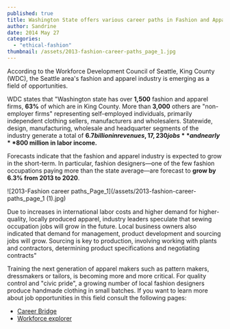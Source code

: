 ```yaml
---
published: true
title: Washington State offers various career paths in Fashion and Apparel Industry
author: Sandrine
date: 2014 May 27
categories:
  - "ethical-fashion"
thumbnail: /assets/2013-fashion-career-paths_page_1.jpg
---
```

According to the Workforce Development Council of Seattle, King County (WDC), the Seattle area's fashion and apparel industry is emerging as a field of opportunities.

WDC states that "Washington state has over **1,500** fashion and apparel firms, **63%** of which are in King County. More than **3,000** others are "non-employer firms" representing self-employed individuals, primarily independent clothing sellers, manufacturers and wholesalers. Statewide, design, manufacturing, wholesale and headquarter segments of the industry generate a total of **$6.7 billion in revenues, 17,230 jobs** and nearly **$800 million in labor income.**

Forecasts indicate that the fashion and apparel industry is expected to grow in the short-term. In particular, fashion designers—one of the few fashion occupations paying more than the state average—are forecast to **grow by 6.3% from 2013 to 2020**.

![2013-Fashion career paths_Page_1](/assets/2013-fashion-career-paths_page_1 (1).jpg)

Due to increases in international labor costs and higher demand for higher-quality, locally produced apparel, industry leaders speculate that sewing occupation jobs will grow in the future. Local business owners also indicated that demand for management, product development and sourcing jobs will grow. Sourcing is key to production, involving working with plants and contractors, determining product specifications and negotiating contracts"

Training the next generation of apparel makers such as pattern makers, dressmakers or tailors, is becoming more and more critical. For quality control and "civic pride", a growing number of local fashion designers produce handmade clothing in small batches. If you want to learn more about job opportunities in this field consult the following pages:

+ [Career Bridge](http://www.careerbridge.wa.gov/)
+ [Workforce explorer](https://fortress.wa.gov/esd/employmentdata/)